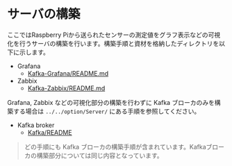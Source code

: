 # サーバの構築

ここではRaspberry Piから送られたセンサーの測定値をグラフ表示などの可視化を行うサーバの構築を行います。構築手順と資材を格納したディレクトリを以下に示します。

* Grafana
  * [Kafka-Grafana/README.md](Kafka-Grafana/README.md)
* Zabbix
  * [Kafka-Zabbix/README.md](Kafka-Zabbix/README.md)

Grafana, Zabbix などの可視化部分の構築を行わずに Kafka ブローカのみを構築する場合は `../../option/Server/` にある手順を参照してください。

* Kafka broker
  * [Kafka/README](../../option/Server/Kafka/README.md)

> どの手順にも Kafka ブローカの構築手順が含まれています。Kafkaブローカの構築部分については同じ内容となっています。
